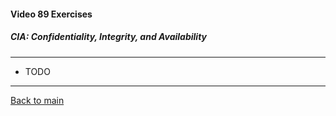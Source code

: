 #### Video 89 Exercises

##### CIA: Confidentiality, Integrity, and Availability

---

- TODO

---

[Back to main](https://github.com/rot0xd/CBTNuggets/blob/master/CEHv9/README.md)

